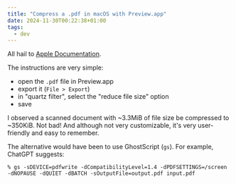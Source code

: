 ```yaml
---
title: "Compress a .pdf in macOS with Preview.app"
date: 2024-11-30T00:22:38+01:00
tags:
  - dev
---
```


All hail to [Apple
Documentation](https://support.apple.com/en-ca/guide/preview/prvw1509/mac).


The instructions are very simple:

- open the `.pdf` file in Preview.app
- export it (`File > Export`)
- in "quartz filter", select the "reduce file size" option
- save

I observed a scanned document with ~3.3MiB of file size be compressed to
~350KiB. Not bad! And although not very customizable, it's very user-friendly
and easy to remember.

The alternative would have been to use GhostScript (`gs`). For example, ChatGPT
suggests:

```shell
% gs -sDEVICE=pdfwrite -dCompatibilityLevel=1.4 -dPDFSETTINGS=/screen -dNOPAUSE -dQUIET -dBATCH -sOutputFile=output.pdf input.pdf
```
